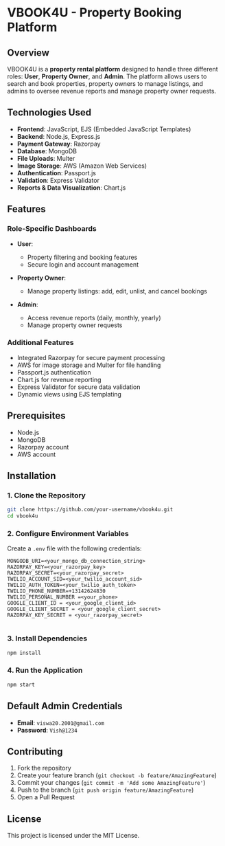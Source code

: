 # VBOOK4U - Property Booking Platform

## Overview
VBOOK4U is a **property rental platform** designed to handle three different roles: **User**, **Property Owner**, and **Admin**. The platform allows users to search and book properties, property owners to manage listings, and admins to oversee revenue reports and manage property owner requests.

## Technologies Used
- **Frontend**: JavaScript, EJS (Embedded JavaScript Templates)
- **Backend**: Node.js, Express.js
- **Payment Gateway**: Razorpay
- **Database**: MongoDB
- **File Uploads**: Multer
- **Image Storage**: AWS (Amazon Web Services)
- **Authentication**: Passport.js
- **Validation**: Express Validator
- **Reports & Data Visualization**: Chart.js

## Features

### Role-Specific Dashboards
- **User**:
  - Property filtering and booking features
  - Secure login and account management

- **Property Owner**:
  - Manage property listings: add, edit, unlist, and cancel bookings

- **Admin**:
  - Access revenue reports (daily, monthly, yearly)
  - Manage property owner requests

### Additional Features
- Integrated Razorpay for secure payment processing
- AWS for image storage and Multer for file handling
- Passport.js authentication
- Chart.js for revenue reporting
- Express Validator for secure data validation
- Dynamic views using EJS templating

## Prerequisites
- Node.js
- MongoDB
- Razorpay account
- AWS account

## Installation

### 1. Clone the Repository
```bash
git clone https://github.com/your-username/vbook4u.git
cd vbook4u
```

### 2. Configure Environment Variables
Create a `.env` file with the following credentials:
```
MONGODB_URI=<your_mongo_db_connection_string>
RAZORPAY_KEY=<your_razorpay_key>
RAZORPAY_SECRET=<your_razorpay_secret>
TWILIO_ACCOUNT_SID=<your_twilio_account_sid>
TWILIO_AUTH_TOKEN=<your_twilio_auth_token>
TWILIO_PHONE_NUMBER=+13142624830
TWILIO_PERSONAL_NUMBER =<your_phone>
GOOGLE_CLIENT_ID = <your_google_client_id>
GOOGLE_CLIENT_SECRET = <your_google_client_secret>
RAZORPAY_KEY_SECRET = <your_razorpay_secret>


```

### 3. Install Dependencies
```bash
npm install
```

### 4. Run the Application
```bash
npm start
```

## Default Admin Credentials
- **Email**: `viswa20.2001@gmail.com`
- **Password**: `Vish@1234`

## Contributing
1. Fork the repository
2. Create your feature branch (`git checkout -b feature/AmazingFeature`)
3. Commit your changes (`git commit -m 'Add some AmazingFeature'`)
4. Push to the branch (`git push origin feature/AmazingFeature`)
5. Open a Pull Request

## License
This project is licensed under the MIT License.